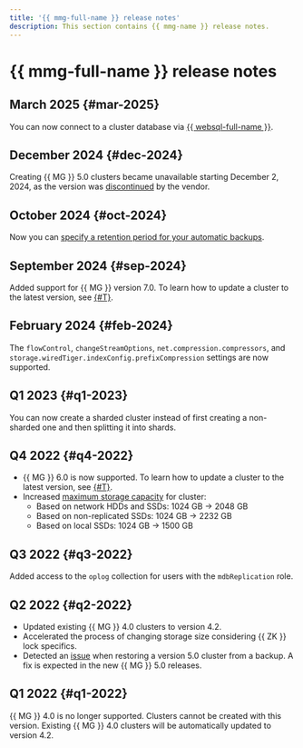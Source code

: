 ```yaml
---
title: '{{ mmg-full-name }} release notes'
description: This section contains {{ mmg-name }} release notes.
---
```


# {{ mmg-full-name }} release notes


## March 2025 {#mar-2025}

You can now connect to a cluster database via [{{ websql-full-name }}](../websql/operations/create-connection.md).


## December 2024 {#dec-2024}

Creating {{ MG }} 5.0 clusters became unavailable starting December 2, 2024, as the version was [discontinued](https://www.mongodb.com/support-policy) by the vendor.

## October 2024 {#oct-2024}

Now you can [specify a retention period for your automatic backups](operations/cluster-backups.md#set-backup-retain).

## September 2024 {#sep-2024}

Added support for {{ MG }} version 7.0. To learn how to update a cluster to the latest version, see [{#T}](operations/cluster-version-update.md).

## February 2024 {#feb-2024}

The `flowControl`, `changeStreamOptions`, `net.compression.compressors`, and `storage.wiredTiger.indexConfig.prefixCompression` settings are now supported.

## Q1 2023 {#q1-2023}

You can now create a sharded cluster instead of first creating a non-sharded one and then splitting it into shards.

## Q4 2022 {#q4-2022}

* {{ MG }} 6.0 is now supported. To learn how to update a cluster to the latest version, see [{#T}](operations/cluster-version-update.md).
* Increased [maximum storage capacity](concepts/limits.md#mmg-limits) for cluster:
    * Based on network HDDs and SSDs: 1024 GB → 2048 GB
    * Based on non-replicated SSDs: 1024 GB → 2232 GB
    * Based on local SSDs: 1024 GB → 1500 GB

## Q3 2022 {#q3-2022}

Added access to the `oplog` collection for users with the `mdbReplication` role.

## Q2 2022 {#q2-2022}

* Updated existing {{ MG }} 4.0 clusters to version 4.2.
* Accelerated the process of changing storage size considering {{ ZK }} lock specifics.
* Detected an [issue](https://jira.mongodb.org/browse/SERVER-63201) when restoring a version 5.0 cluster from a backup. A fix is expected in the new {{ MG }} 5.0 releases.

## Q1 2022 {#q1-2022}

{{ MG }} 4.0 is no longer supported. Clusters cannot be created with this version. Existing {{ MG }} 4.0 clusters will be automatically updated to version 4.2.
